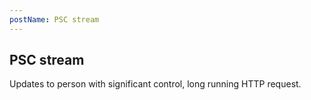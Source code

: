 ```yaml
---
postName: PSC stream
---
```


## PSC stream

Updates to person with significant control, long running HTTP request.
